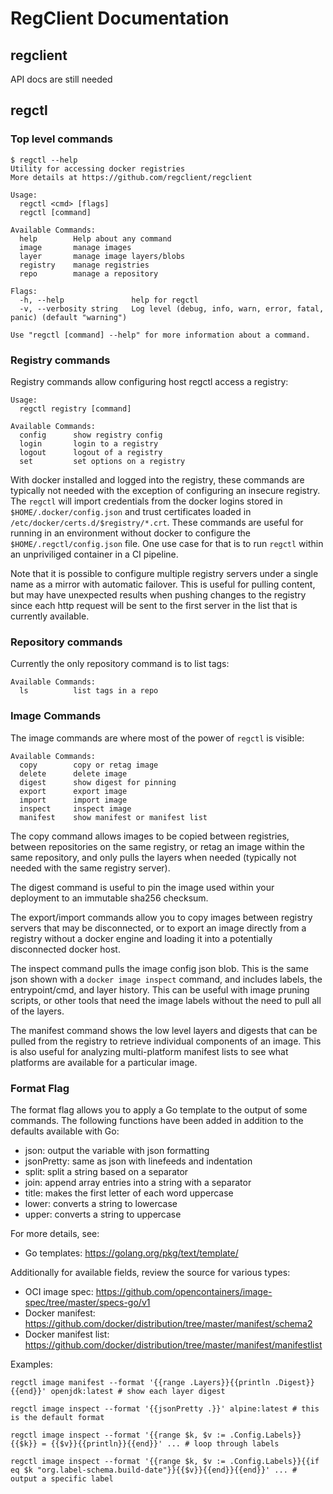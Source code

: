# RegClient Documentation

## regclient

API docs are still needed

## regctl

### Top level commands

```text
$ regctl --help
Utility for accessing docker registries
More details at https://github.com/regclient/regclient

Usage:
  regctl <cmd> [flags]
  regctl [command]

Available Commands:
  help        Help about any command
  image       manage images
  layer       manage image layers/blobs
  registry    manage registries
  repo        manage a repository

Flags:
  -h, --help               help for regctl
  -v, --verbosity string   Log level (debug, info, warn, error, fatal, panic) (default "warning")

Use "regctl [command] --help" for more information about a command.
```

### Registry commands

Registry commands allow configuring host regctl access a registry:

```text
Usage:
  regctl registry [command]

Available Commands:
  config      show registry config
  login       login to a registry
  logout      logout of a registry
  set         set options on a registry
```

With docker installed and logged into the registry, these commands are typically
not needed with the exception of configuring an insecure registry. The `regctl`
will import credentials from the docker logins stored in
`$HOME/.docker/config.json` and trust certificates loaded in
`/etc/docker/certs.d/$registry/*.crt`. These commands are useful for running in
an environment without docker to configure the `$HOME/.regctl/config.json` file.
One use case for that is to run `regctl` within an unpriviliged container in a
CI pipeline.

Note that it is possible to configure multiple registry servers under a single
name as a mirror with automatic failover. This is useful for pulling content,
but may have unexpected results when pushing changes to the registry since each
http request will be sent to the first server in the list that is currently
available.

### Repository commands

Currently the only repository command is to list tags:

```text
Available Commands:
  ls          list tags in a repo
```

### Image Commands

The image commands are where most of the power of `regctl` is visible:

```text
Available Commands:
  copy        copy or retag image
  delete      delete image
  digest      show digest for pinning
  export      export image
  import      import image
  inspect     inspect image
  manifest    show manifest or manifest list
```

The copy command allows images to be copied between registries, between
repositories on the same registry, or retag an image within the same repository,
and only pulls the layers when needed (typically not needed with the same
registry server).

The digest command is useful to pin the image used within your deployment to an
immutable sha256 checksum.

The export/import commands allow you to copy images between registry servers
that may be disconnected, or to export an image directly from a registry without
a docker engine and loading it into a potentially disconnected docker host.

The inspect command pulls the image config json blob. This is the same json
shown with a `docker image inspect` command, and includes labels, the
entrypoint/cmd, and layer history. This can be useful with image pruning
scripts, or other tools that need the image labels without the need to pull all
of the layers.

The manifest command shows the low level layers and digests that can be pulled
from the registry to retrieve individual components of an image. This is also
useful for analyzing multi-platform manifest lists to see what platforms are
available for a particular image.

### Format Flag

The format flag allows you to apply a Go template to the output of some
commands. The following functions have been added in addition to the defaults
available with Go:

- json: output the variable with json formatting
- jsonPretty: same as json with linefeeds and indentation
- split: split a string based on a separator
- join: append array entries into a string with a separator
- title: makes the first letter of each word uppercase
- lower: converts a string to lowercase
- upper: converts a string to uppercase

For more details, see:

- Go templates: <https://golang.org/pkg/text/template/>

Additionally for available fields, review the source for various types:

- OCI image spec: <https://github.com/opencontainers/image-spec/tree/master/specs-go/v1>
- Docker manifest: <https://github.com/docker/distribution/tree/master/manifest/schema2>
- Docker manifest list: <https://github.com/docker/distribution/tree/master/manifest/manifestlist>

Examples:

```shell
regctl image manifest --format '{{range .Layers}}{{println .Digest}}{{end}}' openjdk:latest # show each layer digest

regctl image inspect --format '{{jsonPretty .}}' alpine:latest # this is the default format

regctl image inspect --format '{{range $k, $v := .Config.Labels}}{{$k}} = {{$v}}{{println}}{{end}}' ... # loop through labels

regctl image inspect --format '{{range $k, $v := .Config.Labels}}{{if eq $k "org.label-schema.build-date"}}{{$v}}{{end}}{{end}}' ... # output a specific label
```
